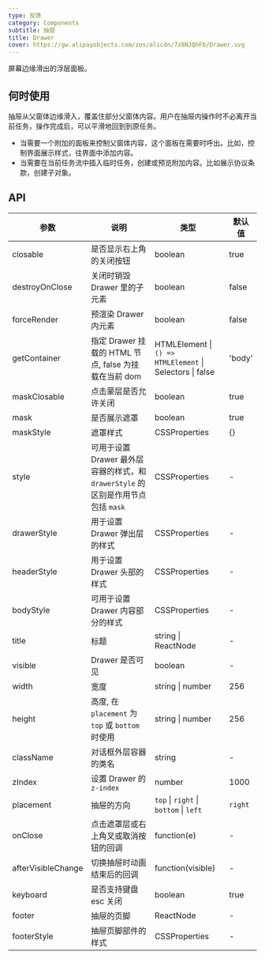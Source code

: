 ```yaml
---
type: 反馈
category: Components
subtitle: 抽屉
title: Drawer
cover: https://gw.alipayobjects.com/zos/alicdn/7z8NJQhFb/Drawer.svg
---
```


屏幕边缘滑出的浮层面板。

## 何时使用

抽屉从父窗体边缘滑入，覆盖住部分父窗体内容。用户在抽屉内操作时不必离开当前任务，操作完成后，可以平滑地回到到原任务。

- 当需要一个附加的面板来控制父窗体内容，这个面板在需要时呼出。比如，控制界面展示样式，往界面中添加内容。
- 当需要在当前任务流中插入临时任务，创建或预览附加内容。比如展示协议条款，创建子对象。

## API

| 参数 | 说明 | 类型 | 默认值 |
| --- | --- | --- | --- |
| closable | 是否显示右上角的关闭按钮 | boolean | true |
| destroyOnClose | 关闭时销毁 Drawer 里的子元素 | boolean | false |
| forceRender | 预渲染 Drawer 内元素 | boolean | false |
| getContainer | 指定 Drawer 挂载的 HTML 节点, false 为挂载在当前 dom | HTMLElement \| `() => HTMLElement` \| Selectors \| false | 'body' |
| maskClosable | 点击蒙层是否允许关闭 | boolean | true |
| mask | 是否展示遮罩 | boolean | true |
| maskStyle | 遮罩样式 | CSSProperties | {} |
| style | 可用于设置 Drawer 最外层容器的样式，和 `drawerStyle` 的区别是作用节点包括 `mask` | CSSProperties | - |
| drawerStyle | 用于设置 Drawer 弹出层的样式 | CSSProperties | - |
| headerStyle | 用于设置 Drawer 头部的样式 | CSSProperties | - |
| bodyStyle | 可用于设置 Drawer 内容部分的样式 | CSSProperties | - |
| title | 标题 | string \| ReactNode | - |
| visible | Drawer 是否可见 | boolean | - |
| width | 宽度 | string \| number | 256 |
| height | 高度, 在 `placement` 为 `top` 或 `bottom` 时使用 | string \| number | 256 |
| className | 对话框外层容器的类名 | string | - |
| zIndex | 设置 Drawer 的 `z-index` | number | 1000 |
| placement | 抽屉的方向 | `top` \| `right` \| `bottom` \| `left` | `right` |
| onClose | 点击遮罩层或右上角叉或取消按钮的回调 | function(e) | - |
| afterVisibleChange | 切换抽屉时动画结束后的回调 | function(visible) | - |
| keyboard | 是否支持键盘 esc 关闭 | boolean | true |
| footer | 抽屉的页脚 | ReactNode | - |
| footerStyle | 抽屉页脚部件的样式 | CSSProperties | - |
